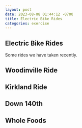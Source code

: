 ```yaml
---
layout: post
date: 2023-08-08 01:44:12 -0700
title: Electric Bike Rides
categories: exercise
---
```


## Electric Bike Rides

Some rides we have taken recently.

## Woodinville Ride

<div class="strava-embed-placeholder" data-embed-type="activity" data-embed-id="9597159149"></div><script src="https://strava-embeds.com/embed.js"></script>

## Kirkland Ride

<div class="strava-embed-placeholder" data-embed-type="activity" data-embed-id="9590312193"></div><script src="https://strava-embeds.com/embed.js"></script>

## Down 140th

<div class="strava-embed-placeholder" data-embed-type="activity" data-embed-id="9333342323"></div><script src="https://strava-embeds.com/embed.js"></script>

## Whole Foods

<div class="strava-embed-placeholder" data-embed-type="activity" data-embed-id="9582219345"></div><script src="https://strava-embeds.com/embed.js"></script>
